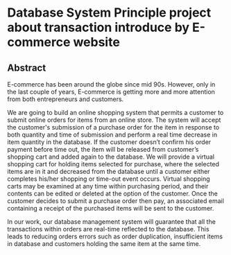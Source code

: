# Database System Principle project about transaction introduce by E-commerce website



## Abstract

E-commerce has been around the globe since mid 90s. However, only in the last couple of years, E-commerce is getting more and more attention from both entrepreneurs and customers. 

We are going to build an online shopping system that permits a customer to submit online orders for items from an online store. The system will accept the customer's submission of a purchase order for the item in response to both quantity and time of submission and perform a real time decrease in item quantity in the database. If the customer doesn’t confirm his order payment before time out, the item will be released from customer’s shopping cart and added again to the database. We will provide a virtual shopping cart for holding items selected for purchase, where the selected items are in it and decreased from the database until a customer either completes his/her shopping or time-out event occurs. Virtual shopping carts may be examined at any time within purchasing period, and their contents can be edited or deleted at the option of the customer. Once the customer decides to submit a purchase order then pay, an associated email containing a receipt of the purchased items will be sent to the customer.

In our work, our database management system will guarantee that all the transactions within orders are real-time reflected to the database. This leads to reducing orders errors such as order duplication, insufficient items in database and customers holding the same item at the same time.